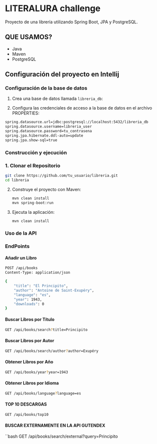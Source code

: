 # LITERALURA challenge

Proyecto de una librería utilizando Spring Boot, JPA y PostgreSQL.

## QUE USAMOS?
- Java 
- Maven
- PostgreSQL

## Configuración del proyecto en Intellij

### Configuración de la base de datos

1. Crea una base de datos llamada `libreria_db`:


2. Configura las credenciales de acceso a la base de datos en el archivo PROPERTIES:

```bash
spring.datasource.url=jdbc:postgresql://localhost:5432/libreria_db
spring.datasource.username=libreria_user
spring.datasource.password=tu_contrasena
spring.jpa.hibernate.ddl-auto=update
spring.jpa.show-sql=true
```

### Construcción y ejecución

### 1. Clonar el Repositorio

```bash
git clone https://github.com/tu_usuario/libreria.git
cd libreria
```
2. Construye el proyecto con Maven:

    ```bash
    mvn clean install
    mvn spring-boot:run

    ```

3. Ejecuta la aplicación:

    ```bash
    mvn clean install
    
    ```

### Uso de la API

### EndPoints 

#### Añadir un Libro

```bash
POST /api/books
Content-Type: application/json

{
    "title": "El Principito",
    "author": "Antoine de Saint-Exupéry",
    "language": "es",
    "year": 1943,
    "downloads": 0
}

 ```
#### Buscar Libros por Título

```bash
GET /api/books/search?title=Principito

 ```
#### Buscar Libros por Autor
```bash
GET /api/books/search/author?author=Exupéry
 ```
#### Obtener Libros por Año
```bash
GET /api/books/year?year=1943

```
#### Obtener Libros por Idioma
```bash
GET /api/books/language?language=es

```

#### TOP 10 DESCARGAS

```bash
GET /api/books/top10

```

#### BUSCAR EXTERNAMENTE EN LA API GUTENDEX

``bash
GET /api/books/search/external?query=Principito
```


